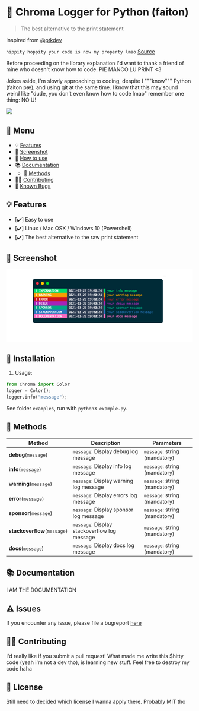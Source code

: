 # 🦒 Chroma Logger for Python (faiton)

> The best alternative to the print statement


Inspired from [@ptkdev](https://github.com/ptkdev)

`hippity hoppity your code is now my property lmao` [Source](https://www.youtube.com/watch?v=tdhGiWqS-y4)

Before proceeding on the library explanation I'd want to thank a friend of mine who doesn't know how to code. PIE MANCO LU PRINT <3

Jokes aside, I'm slowly approaching to coding, despite I """know""" Python (faiton pæ), and using git at the same time. I know that this may sound weird like "dude, you don't even know how to code lmao" remember one thing: NO U!

![](https://ih1.redbubble.net/image.846505062.7003/flat,750x,075,f-pad,750x1000,f8f8f8.u3.jpg)

## 📎 Menu
- 💡 [Features](#-features)
- 👔 [Screenshot](#-screenshot)
- 🚀 [How to use](#-installation)
- 📚 [Documentation](#-documentation)
- - 🔌 [Methods](#-methods)
- 👨‍💻 [Contributing](#-contributing)
- 🐛 [Known Bugs](https://github.com/dreamwhite/chroma-logger/issues?q=is%3Aopen+is%3Aissue+label%3Abug)

## 💡 Features
* [✔️] Easy to use
* [✔️] Linux / Mac OSX / Windows 10 (Powershell)
* [✔️] The best alternative to the raw print statement

## 👔 Screenshot
[![Chroma Logger for Python](.github/assets/screenshots/chroma-logger-screen1.png)](.github/assets/screenshots/chroma-logger-screen1.png)

## 🚀 Installation
1. Usage:
```python
from Chroma import Color
logger = Color();
logger.info("message");
```

See folder `examples`, run with `python3 example.py`.

## 🔌 Methods

| Method | Description | Parameters |
| --- | --- | --- |
| **debug**(`message`) | `message`: Display debug log message | `message`: string (mandatory)|
| **info**(`message`) | `message`: Display info log message| `message`: string (mandatory)|
| **warning**(`message`) | `message`: Display warning log message| `message`: string (mandatory)|
| **error**(`message`) | `message`: Display errors log message| `message`: string (mandatory)|
| **sponsor**(`message`) | `message`: Display sponsor log message| `message`: string (mandatory)|
| **stackoverflow**(`message`) | `message`: Display stackoverflow log message| `message`: string (mandatory) |
| **docs**(`message`) | `message`: Display docs log message| `message`: string (mandatory)|


## 📚 Documentation

I AM THE DOCUMENTATION

## ⚠️ Issues

If you encounter any issue, please file a bugreport [here](https://github.com/dreamwhite/bugtracker/issues/new?assignees=dreamwhite&labels=bug&template=generic.md&title=)

## 👨‍💻 Contributing

I'd really like if you submit a pull request!
What made me write this $hitty code (yeah i'm not a dev tho), is learning new stuff. Feel free to destroy my code haha

## 💫 License
Still need to decided which license I wanna apply there. Probably MIT tho
